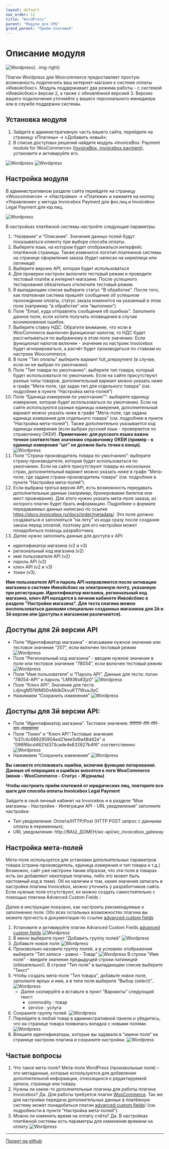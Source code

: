 ```yaml
---
layout: default
nav_order: 12
title: "WordPress"
parent: "Модули для CMS"
grand_parent: "Приём платежей"
---
```


# Описание модуля

![Wordpress](/assets/images/cms/wordpress_logo.png){: .img-right}

Плагин Wordpress для Woocommerce предоставляет простую возможность подключить ваш интернет-магазин к системе оплаты «Инвойсбокс».
Модуль поддерживает два режима работы - с системой «Инвойсбокс» версии 2, а также с обновлённой версией 3.
Версию вашего подключения уточняйте у вашего персонального менеджера или в службе поддержки системы.

## Установка модуля

1. Зайдите в административную часть вашего сайта, перейдите на страницу «Плагины» → «Добавить новый»;
2. В списке доступных решений найдите модуль «InvoiceBox: Payment module for WooCommerce» ([InvoiceBox, invoicebox payment](https://ru.wordpress.org/plugins/invoicebox-payment-gateway/)), установите и активируйте его.

![Wordpress](/assets/images/cms/wordpress/1.jpg)
![Wordpress](/assets/images/cms/wordpress/2.png)

## Настройка модуля

В административном разделе сайта перейдите на страницу «Woocommerce» → «Настройки» → «Платежи» и нажмите на кнопку «Управление» у метода Invoicebox Payment для физ.лиц и Invoicebox Legal Payment для юр.лиц.

![Wordpress](/assets/images/cms/wordpress/3.png)

В настройках платёжной системы настройте следующие параметры:

1. “Название” и “Описание”. Значения данных полей будут показываться клиенту при выборе способа оплаты.
2. Выберите язык, на котором будет отображаться интерфейс платёжной страницы. Также изменится логотип платежной системы на странице оформления заказа (будет написан на кириллице или латинице)
3. Выберите версию API, которая будет использоваться
4. Для проверки настроек включите тестовый режим и проведите тестовый платёж в интернет-магазине. После успешного тестирования обязательно отключите тестовый режим.
5. В выпадающем списке выберите статус "В обработке". После того, как платежная система пришлёт сообщение об успешном прохождении оплаты, статус заказа изменится на указанный в этом поле (например “в обработке” или “выполнен”)
6. Поле "Email, куда отправлять сообщения об ошибках". Заполните данное поле, если хотите получать оповещения в случае возникновения ошибок.
7. Выберите ставку НДС. Обратите внимание, что если в WooCommerce выключен функционал налогов, то НДС будет рассчитываться по выбранному в этом поле значению. Если функционал налогов включен - значение из настроек Invoicebox будет игнорироваться, а расчёт будет производиться по ставкам из настроек Woocommerce.
8. В поле "Тип оплаты" выберите вариант full_prepayment (в случае, если он не выбран по умолчанию)
9. Поле "Тип товара по умолчанию": выберите тип товара, который будет использоваться по умолчанию. Если на сайте присутствуют разные типы товаров, дополнительный вариант можно указать ниже в графе "Мета-поле, где задан тип для отдельного товара" (см. подробнее в пункте “Настройка мета-полей”)
10. Поле “Единица измерения по умолчанию”": выберите единицу измерения, которая будет использоваться по умолчанию. Если на сайте используются разные единицы измерения, дополнительный вариант можно указать ниже в графе "Мета-поле, где задана единица измерения для отдельного товара" (см. подробнее в пункте “Настройка мета-полей”). Также дополнительно указывается код единицы измерения (если выбран русский язык - проверяется по справочнику ОКЕИ). **Примечание: для русского языка важно точное соответствие значению справочнику ОКЕИ (пример - в единице измерения “шт” не должно быть точки в конце)**.
    ![Wordpress](/assets/images/cms/wordpress/4.png)
11. Поле “Страна-производитель товара по умолчанию”: выберите страну-производителя, которая будет использоваться по умолчанию. Если на сайте присутствуют товары из нескольких стран, дополнительный вариант можно указать ниже в графе "Мета-поле, где задана страна-производитель товара" (см. подробнее в пункте “Настройка мета-полей”).
12. Если выбрана третья версия API, есть возможность передавать дополнительные данные (например, бронирование билетов или мест проживания). Для этого нужно указать мета-поле заказа, из которого плагин будет брать информацию. Подробнее о формате передаваемых данных написано по ссылке https://docs.invoicebox.ru/docs/order/metadata/. Это поле должно создаваться и заполняться “на лету” из кода сразу после создания заказа перед оплатой, поэтому для его настройки может понадобиться помощь разработчика.
13. Далее нужно заполнить данные для доступа к API:

- идентификатор магазина (v2 и v3)
- региональный код магазина (v2)
- имя пользователя API (v2)
- пароль API (v2)
- ключ API  (v2 и v3)
- токен (v3).

**Имя пользователя API и пароль API направляются после активации магазина в системе Инвойсбокс на электронную почту, указанную при регистрации.
Идентификатор магазина, региональный код магазина,  ключ API находятся в личном кабинете Инвойсбокс в разделе "Настройки магазина".
Для теста плагина можно воспользоваться данными специально созданных магазинов для 2й и 3й версии апи (доступы к магазинам различаются).**


## Доступы для 2й версии API
- Поле “Идентификатор магазина” - вписываем нужное значение или тестовое значение “207”, если включен тестовый режим
  ![Wordpress](/assets/images/cms/wordpress/5.png)
- Поле “Региональный код магазина” - вводим нужное значение в поле или тестовое значение “78054”, если включен тестовый режим
  ![Wordpress](/assets/images/cms/wordpress/6.png)
- Поля “Имя пользователя” и “Пароль API”. Данные для теста: логин “78054-API” и пароль “LM936s#3jz0“
  ![Wordpress](/assets/images/cms/wordpress/7.png)
- Поле “Ключ API”. Значение для теста: LdjmgMS1WMS0nAIklbDkvuKT7WxaJIoC
- Нажимаем “Сохранить изменения”
  ![Wordpress](/assets/images/cms/wordpress/8.png)

## Доступы для 3й версии API:
- Поле “Идентификатор магазина”. Тестовое значение: ffffffff-ffff-ffff-ffff-ffffffffffff
- Поля “Токен” и “Ключ API”.Тестовые значения “b37c4c689295904ed21eee5d9a48d42e” и “098f6bcd4621d373cade4e832627b4f6” соответственно
  ![Wordpress](/assets/images/cms/wordpress/9.png)
- Нажимаем “Сохранить изменения”
  ![Wordpress](/assets/images/cms/wordpress/8.png)

**Вы сможете отслеживать ошибки, включив функцию логирования. Данные об операциях и ошибках вносятся в логи WooCommerce (меню - WooCommerce - Статус - Журналы)**

**Чтобы настроить приём платежей от юридических лиц, повторите все шаги для способа оплаты Invoicebox Legal Payment**

Зайдите в свой личный кабинет на Invoicebox и в разделе “Мои магазины - Настройки -  Интеграция API - URL уведомления” заполните настройки:
- Тип уведомления: Оплата/HTTP/Post (HTTP POST запрос с данными оплаты в переменных);
- URL уведомления: http://ВАШ_ДОМЕН/wc-api/wc_invoicebox_gateway

## Настройка мета-полей

Мета-поле используется для установки дополнительных параметров товара (страна-производитель, единица измерения и тип товара и т.д.)
Возможно, сайт уже настроен таким образом, что эти поля в товарах есть (их добавляют некоторые плагины, либо это может быть кастомный код в теме). Об их наличии и том, какие значения записать в настройки плагина Invoicebox, можно уточнить у разработчиков сайта.
Если нужные поля отсутствуют, их можно создать самостоятельно с помощью плагина Advanced Custom Fields :

Далее в инструкции показано, как настроить рекомендуемые к заполнению поля. Обо всех остальных возможностях плагина вы можете прочесть в документации по ссылке [advanced custom fields](https://www.advancedcustomfields.com/resources/)

1. Установите и активируйте плагин Advanced Custom Fields [advanced custom fields](https://ru.wordpress.org/plugins/advanced-custom-fields/)
   ![Wordpress](/assets/images/cms/wordpress/10.png)
2. В меню выберите пункт “Добавить группу полей”
   ![Wordpress](/assets/images/cms/wordpress/11.png)
3. Добавьте новое поле
   ![Wordpress](/assets/images/cms/wordpress/13.png)
4. Произвольно назовите группу полей, а в условиях отображения выберите “Тип записи - равно - Товар”
   ![Wordpress](/assets/images/cms/wordpress/12.png)
   В строке "Имя поля" - введите значение предыдущей строки латиницей (обязательно!). В строке "Тип поля" в выпадающем списке выберите "Текст"
5. Чтобы создать мета-поле "Тип товара", добавьте новое поле, заполните ярлык и имя, а в типе поля выберите “Выбор (select)”..
   ![Wordpress](/assets/images/cms/wordpress/14.png)
    - Далее скопируйте и вставьте в пункт “Варианты” следующий текст:
       - commodity : товар
       - service : услуга
6. Сохраните группу полей.
   ![Wordpress](/assets/images/cms/wordpress/15.png)
7. Перейдите в любой товар в административной панели и убедитесь, что на странице товара появилась вкладка с новыми полями.
   ![Wordpress](/assets/images/cms/wordpress/16.png)
8. Впишите идентификаторы, которые вы задавали в “имени поля” на странице настроек плагина и сохраните настройки.
   ![Wordpress](/assets/images/cms/wordpress/17.png)


## Частые вопросы
1. Что такое мета-поле?
   Мета-поля WordPress (произвольные поля) – это метаданные, которые используются для добавления дополнительной информации, относящихся к редактируемой записи, странице или товару.
2. Нужны ли какие-то дополнительные плагины для работы плагина Invoicebox?
   Да. Для работы требуется плагин [WooCommerce](https://ru.wordpress.org/plugins/woocommerce/). Так же для настройки передачи дополнительных данных в платёжную систему может понадобиться плагин [advanced custom fields](https://ru.wordpress.org/plugins/advanced-custom-fields/)/ (см. подробности в пункте “Настройка мета-полей”).
3. Можно ли изменить время на оплату счёта?
    Да. В настройках платёжной системы есть параметры для изменения времени на оплату
    ![Wordpress](/assets/images/cms/wordpress/18.png)

---

[Проект на github](https://github.com/InvoiceBox/WooCommerce-2)

